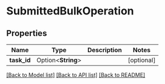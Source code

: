 # SubmittedBulkOperation

## Properties

Name | Type | Description | Notes
------------ | ------------- | ------------- | -------------
**task_id** | Option<**String**> |  | [optional]

[[Back to Model list]](../README.md#documentation-for-models) [[Back to API list]](../README.md#documentation-for-api-endpoints) [[Back to README]](../README.md)


